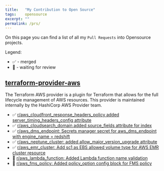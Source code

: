```yaml
---
title:   "My Contribution to Open Source"
tags:    opensource
excerpt: ""
permalink: /prs/
---
```


On this page you can find a list of all my `Pull Requests` into Opensource projects.

Legend:
- ✅ - merged
- 👀 - waiting for review

## [terraform-provider-aws][tf-aws]

The Terraform AWS provider is a plugin for Terraform that allows for the full lifecycle management of AWS resources.
This provider is maintained internally by the HashiCorp AWS Provider team.

- ✅ [r/aws_cloudfront_response_headers_policy added server_timing_headers_config attribute](/prs/24913)
- ✅ [r/aws_cloudsearch_domain added source_fields attribute for index](/prs/24915)
- ✅ [r/aws_dms_endpoint: Secrets manager secret for aws_dms_endpoint with engine_name = redshift](/prs/25080)
- ✅ [r/aws_neptune_cluster: added allow_major_version_upgrade attribute](/prs/25140)
- ✅ [r/aws_emr_cluster: Add sc1 as EBS allowed volume type for AWS EMR cluster resource](/prs/25255)
- 👀 [r/aws_lambda_function: Added Lambda function name validation](/prs/25259)
- 👀 [r/aws_fms_policy: Added policy_option config block for FMS policy](/prs/25362)


[tf-aws]: https://github.com/hashicorp/terraform-provider-aws
